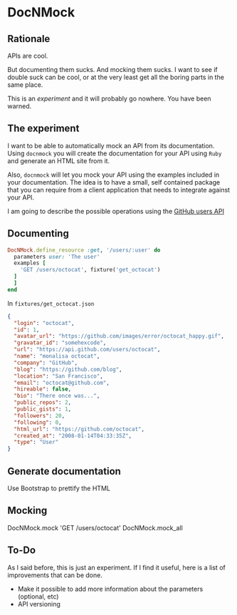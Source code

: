 # DocNMock

## Rationale

APIs are cool.

But documenting them sucks. And mocking them sucks. I want to see if double suck
can be cool, or at the very least get all the boring parts in the same place.

This is an *experiment* and it will probably go nowhere. You have been warned.

## The experiment

I want to be able to automatically mock an API from its documentation. Using
`docnmock` you will create the documentation for your API using `Ruby` and
generate an HTML site from it.

Also, `docnmock` will let you mock your API using the examples included in your
documentation. The idea is to have a small, self contained package that you can
require from a client application that needs to integrate against your API.

I am going to describe the possible operations using the [GitHub users
API](http://developer.github.com/v3/users/)

## Documenting

```ruby
DocNMock.define_resource :get, '/users/:user' do
  parameters user: 'The user'
  examples [
    'GET /users/octocat', fixture('get_octocat')
  ]
  ]
end
```

In `fixtures/get_octocat.json`

```json
{
  "login": "octocat",
  "id": 1,
  "avatar_url": "https://github.com/images/error/octocat_happy.gif",
  "gravatar_id": "somehexcode",
  "url": "https://api.github.com/users/octocat",
  "name": "monalisa octocat",
  "company": "GitHub",
  "blog": "https://github.com/blog",
  "location": "San Francisco",
  "email": "octocat@github.com",
  "hireable": false,
  "bio": "There once was...",
  "public_repos": 2,
  "public_gists": 1,
  "followers": 20,
  "following": 0,
  "html_url": "https://github.com/octocat",
  "created_at": "2008-01-14T04:33:35Z",
  "type": "User"
}
```

## Generate documentation

Use Bootstrap to prettify the HTML

## Mocking

DocNMock.mock 'GET /users/octocat'
DocNMock.mock_all

## To-Do

As I said before, this is just an experiment. If I find it useful, here is
a list of improvements that can be done.

* Make it possible to add more information about the parameters (optional, etc)
* API versioning

